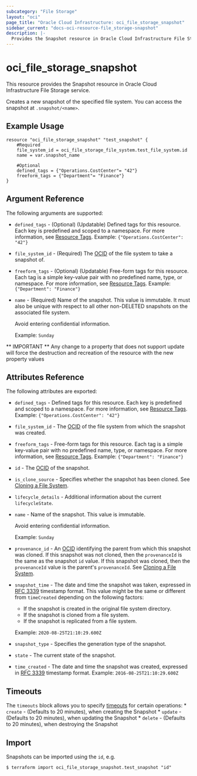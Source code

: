 ```yaml
---
subcategory: "File Storage"
layout: "oci"
page_title: "Oracle Cloud Infrastructure: oci_file_storage_snapshot"
sidebar_current: "docs-oci-resource-file_storage-snapshot"
description: |-
  Provides the Snapshot resource in Oracle Cloud Infrastructure File Storage service
---
```


# oci_file_storage_snapshot
This resource provides the Snapshot resource in Oracle Cloud Infrastructure File Storage service.

Creates a new snapshot of the specified file system. You
can access the snapshot at `.snapshot/<name>`.


## Example Usage

```hcl
resource "oci_file_storage_snapshot" "test_snapshot" {
	#Required
	file_system_id = oci_file_storage_file_system.test_file_system.id
	name = var.snapshot_name

	#Optional
	defined_tags = {"Operations.CostCenter"= "42"}
	freeform_tags = {"Department"= "Finance"}
}
```

## Argument Reference

The following arguments are supported:

* `defined_tags` - (Optional) (Updatable) Defined tags for this resource. Each key is predefined and scoped to a namespace. For more information, see [Resource Tags](https://docs.cloud.oracle.com/iaas/Content/General/Concepts/resourcetags.htm). Example: `{"Operations.CostCenter": "42"}` 
* `file_system_id` - (Required) The [OCID](https://docs.cloud.oracle.com/iaas/Content/General/Concepts/identifiers.htm) of the file system to take a snapshot of.
* `freeform_tags` - (Optional) (Updatable) Free-form tags for this resource. Each tag is a simple key-value pair with no predefined name, type, or namespace. For more information, see [Resource Tags](https://docs.cloud.oracle.com/iaas/Content/General/Concepts/resourcetags.htm). Example: `{"Department": "Finance"}` 
* `name` - (Required) Name of the snapshot. This value is immutable. It must also be unique with respect to all other non-DELETED snapshots on the associated file system.

	Avoid entering confidential information.

	Example: `Sunday` 


** IMPORTANT **
Any change to a property that does not support update will force the destruction and recreation of the resource with the new property values

## Attributes Reference

The following attributes are exported:

* `defined_tags` - Defined tags for this resource. Each key is predefined and scoped to a namespace. For more information, see [Resource Tags](https://docs.cloud.oracle.com/iaas/Content/General/Concepts/resourcetags.htm). Example: `{"Operations.CostCenter": "42"}` 
* `file_system_id` - The [OCID](https://docs.cloud.oracle.com/iaas/Content/General/Concepts/identifiers.htm) of the file system from which the snapshot was created. 
* `freeform_tags` - Free-form tags for this resource. Each tag is a simple key-value pair with no predefined name, type, or namespace. For more information, see [Resource Tags](https://docs.cloud.oracle.com/iaas/Content/General/Concepts/resourcetags.htm). Example: `{"Department": "Finance"}` 
* `id` - The [OCID](https://docs.cloud.oracle.com/iaas/Content/General/Concepts/identifiers.htm) of the snapshot.
* `is_clone_source` - Specifies whether the snapshot has been cloned. See [Cloning a File System](https://docs.cloud.oracle.com/iaas/Content/File/Tasks/cloningFS.htm). 
* `lifecycle_details` - Additional information about the current `lifecycleState`.
* `name` - Name of the snapshot. This value is immutable.

	Avoid entering confidential information.

	Example: `Sunday` 
* `provenance_id` - An [OCID](https://docs.cloud.oracle.com/iaas/Content/General/Concepts/identifiers.htm) identifying the parent from which this snapshot was cloned. If this snapshot was not cloned, then the `provenanceId` is the same as the snapshot `id` value. If this snapshot was cloned, then the `provenanceId` value is the parent's `provenanceId`. See [Cloning a File System](https://docs.cloud.oracle.com/iaas/Content/File/Tasks/cloningFS.htm). 
* `snapshot_time` - The date and time the snapshot was taken, expressed in [RFC 3339](https://tools.ietf.org/rfc/rfc3339) timestamp format. This value might be the same or different from `timeCreated` depending on the following factors:
	* If the snapshot is created in the original file system directory.
	* If the snapshot is cloned from a file system.
	* If the snapshot is replicated from a file system.

	Example: `2020-08-25T21:10:29.600Z` 
* `snapshot_type` - Specifies the generation type of the snapshot. 
* `state` - The current state of the snapshot.
* `time_created` - The date and time the snapshot was created, expressed in [RFC 3339](https://tools.ietf.org/rfc/rfc3339) timestamp format.  Example: `2016-08-25T21:10:29.600Z` 

## Timeouts

The `timeouts` block allows you to specify [timeouts](https://registry.terraform.io/providers/hashicorp/oci/latest/docs/guides/changing_timeouts) for certain operations:
	* `create` - (Defaults to 20 minutes), when creating the Snapshot
	* `update` - (Defaults to 20 minutes), when updating the Snapshot
	* `delete` - (Defaults to 20 minutes), when destroying the Snapshot


## Import

Snapshots can be imported using the `id`, e.g.

```
$ terraform import oci_file_storage_snapshot.test_snapshot "id"
```

